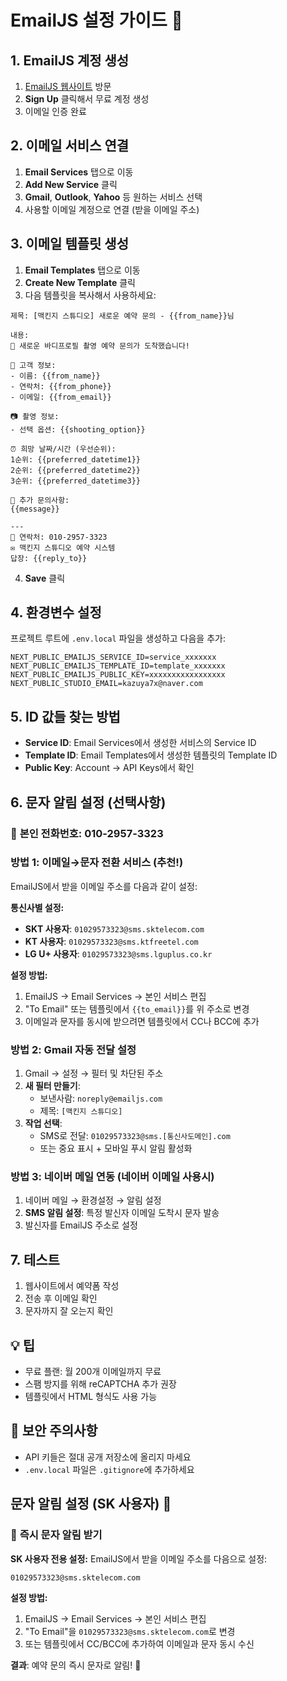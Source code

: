 # EmailJS 설정 가이드 📧

## 1. EmailJS 계정 생성

1. [EmailJS 웹사이트](https://www.emailjs.com/) 방문
2. **Sign Up** 클릭해서 무료 계정 생성
3. 이메일 인증 완료

## 2. 이메일 서비스 연결

1. **Email Services** 탭으로 이동
2. **Add New Service** 클릭
3. **Gmail**, **Outlook**, **Yahoo** 등 원하는 서비스 선택
4. 사용할 이메일 계정으로 연결 (받을 이메일 주소)

## 3. 이메일 템플릿 생성

1. **Email Templates** 탭으로 이동
2. **Create New Template** 클릭
3. 다음 템플릿을 복사해서 사용하세요:

```
제목: [맥킨지 스튜디오] 새로운 예약 문의 - {{from_name}}님

내용:
🎯 새로운 바디프로필 촬영 예약 문의가 도착했습니다!

👤 고객 정보:
- 이름: {{from_name}}
- 연락처: {{from_phone}}
- 이메일: {{from_email}}

📷 촬영 정보:
- 선택 옵션: {{shooting_option}}

⏰ 희망 날짜/시간 (우선순위):
1순위: {{preferred_datetime1}}
2순위: {{preferred_datetime2}}
3순위: {{preferred_datetime3}}

💬 추가 문의사항:
{{message}}

---
📱 연락처: 010-2957-3323
✉️ 맥킨지 스튜디오 예약 시스템
답장: {{reply_to}}
```

4. **Save** 클릭

## 4. 환경변수 설정

프로젝트 루트에 `.env.local` 파일을 생성하고 다음을 추가:

```env
NEXT_PUBLIC_EMAILJS_SERVICE_ID=service_xxxxxxx
NEXT_PUBLIC_EMAILJS_TEMPLATE_ID=template_xxxxxxx
NEXT_PUBLIC_EMAILJS_PUBLIC_KEY=xxxxxxxxxxxxxxxxx
NEXT_PUBLIC_STUDIO_EMAIL=kazuya7x@naver.com
```

## 5. ID 값들 찾는 방법

- **Service ID**: Email Services에서 생성한 서비스의 Service ID
- **Template ID**: Email Templates에서 생성한 템플릿의 Template ID
- **Public Key**: Account → API Keys에서 확인

## 6. 문자 알림 설정 (선택사항)

### 🎯 **본인 전화번호: 010-2957-3323**

### 방법 1: 이메일→문자 전환 서비스 (추천!)

EmailJS에서 받을 이메일 주소를 다음과 같이 설정:

**통신사별 설정:**

- **SKT 사용자**: `01029573323@sms.sktelecom.com`
- **KT 사용자**: `01029573323@sms.ktfreetel.com`
- **LG U+ 사용자**: `01029573323@sms.lguplus.co.kr`

**설정 방법:**

1. EmailJS → Email Services → 본인 서비스 편집
2. "To Email" 또는 템플릿에서 `{{to_email}}`를 위 주소로 변경
3. 이메일과 문자를 동시에 받으려면 템플릿에서 CC나 BCC에 추가

### 방법 2: Gmail 자동 전달 설정

1. Gmail → 설정 → 필터 및 차단된 주소
2. **새 필터 만들기**:
   - 보낸사람: `noreply@emailjs.com`
   - 제목: `[맥킨지 스튜디오]`
3. **작업 선택**:
   - SMS로 전달: `01029573323@sms.[통신사도메인].com`
   - 또는 중요 표시 + 모바일 푸시 알림 활성화

### 방법 3: 네이버 메일 연동 (네이버 이메일 사용시)

1. 네이버 메일 → 환경설정 → 알림 설정
2. **SMS 알림 설정**: 특정 발신자 이메일 도착시 문자 발송
3. 발신자를 EmailJS 주소로 설정

## 7. 테스트

1. 웹사이트에서 예약폼 작성
2. 전송 후 이메일 확인
3. 문자까지 잘 오는지 확인

## 💡 팁

- 무료 플랜: 월 200개 이메일까지 무료
- 스팸 방지를 위해 reCAPTCHA 추가 권장
- 템플릿에서 HTML 형식도 사용 가능

## 🚨 보안 주의사항

- API 키들은 절대 공개 저장소에 올리지 마세요
- `.env.local` 파일은 `.gitignore`에 추가하세요

## 문자 알림 설정 (SK 사용자) 📱

### 🎯 **즉시 문자 알림 받기**

**SK 사용자 전용 설정:**
EmailJS에서 받을 이메일 주소를 다음으로 설정:

```
01029573323@sms.sktelecom.com
```

**설정 방법:**

1. EmailJS → Email Services → 본인 서비스 편집
2. "To Email"을 `01029573323@sms.sktelecom.com`로 변경
3. 또는 템플릿에서 CC/BCC에 추가하여 이메일과 문자 동시 수신

**결과**: 예약 문의 즉시 문자로 알림! 📲
